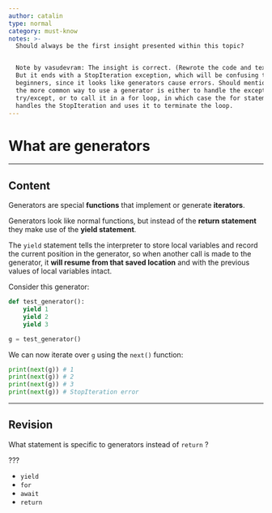 ```yaml
---
author: catalin
type: normal
category: must-know
notes: >-
  Should always be the first insight presented within this topic?


  Note by vasudevram: The insight is correct. (Rewrote the code and text a bit.)
  But it ends with a StopIteration exception, which will be confusing to
  beginners, since it looks like generators cause errors. Should mention that
  the more common way to use a generator is either to handle the exception via
  try/except, or to call it in a for loop, in which case the for statement
  handles the StopIteration and uses it to terminate the loop.
---
```


# What are generators


---

## Content

Generators are special **functions** that implement or generate **iterators**. 

Generators look like normal functions, but instead of the **return statement** they make use of the **yield statement**.

The `yield` statement tells the interpreter to store local variables and record the current position in the generator, so when another call is made to the generator, it **will resume from that saved location** and with the previous values of local variables intact.

Consider this generator:

```python
def test_generator():
    yield 1
    yield 2
    yield 3

g = test_generator()

```

We can now iterate over `g` using the `next()` function:

```python
print(next(g)) # 1
print(next(g)) # 2
print(next(g)) # 3
print(next(g)) # StopIteration error
```


---

## Revision

What statement is specific to generators instead of `return` ?

???

* `yield`
* `for`
* `await`
* `return`
